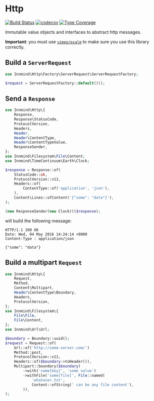 # Http

[![Build Status](https://github.com/innmind/http/workflows/CI/badge.svg?branch=master)](https://github.com/innmind/http/actions?query=workflow%3ACI)
[![codecov](https://codecov.io/gh/innmind/http/branch/develop/graph/badge.svg)](https://codecov.io/gh/innmind/http)
[![Type Coverage](https://shepherd.dev/github/innmind/http/coverage.svg)](https://shepherd.dev/github/innmind/http)

Immutable value objects and interfaces to abstract http messages.

**Important**: you must use [`vimeo/psalm`](https://packagist.org/packages/vimeo/psalm) to make sure you use this library correctly.

## Build a `ServerRequest`

```php
use Innmind\Http\Factory\ServerRequest\ServerRequestFactory;

$request = ServerRequestFactory::default()();
```

## Send a `Response`

```php
use Innmind\Http\{
    Response,
    Response\StatusCode,
    ProtocolVersion,
    Headers,
    Header,
    Header\ContentType,
    Header\ContentTypeValue,
    ResponseSender,
};
use Innmind\Filesystem\File\Content;
use Innmind\TimeContinuum\Earth\Clock;

$response = Response::of(
    StatusCode::ok,
    ProtocolVersion::v11,
    Headers::of(
        ContentType::of('application', 'json'),
    ),
    Content\Lines::ofContent('{"some": "data"}'),
);

(new ResponseSender(new Clock))($response);
```

will build the following message:

```
HTTP/1.1 200 OK
Date: Wed, 04 May 2016 14:24:14 +0000
Content-Type : application/json

{"some": "data"}
```

## Build a multipart `Request`

```php
use Innmind\Http\{
    Request,
    Method,
    Content\Multipart,
    Header\ContentType\Boundary,
    Headers,
    ProtocolVersion,
};
use Innmind\Filesystem\{
    File\File,
    File\Content,
};
use Innmind\Url\Url;

$boundary = Boundary::uuid();
$request = Request::of(
    Url::of('http://some-server.com/')
    Method::post,
    ProtocolVersion::v11,
    Headers::of($boundary->toHeader()),
    Multipart::boundary($boundary)
        ->with('some[key]', 'some value')
        ->withFile('some[file]', File::named(
            'whatever.txt',
            Content::ofString(' can be any file content'),
        )),
);
```
